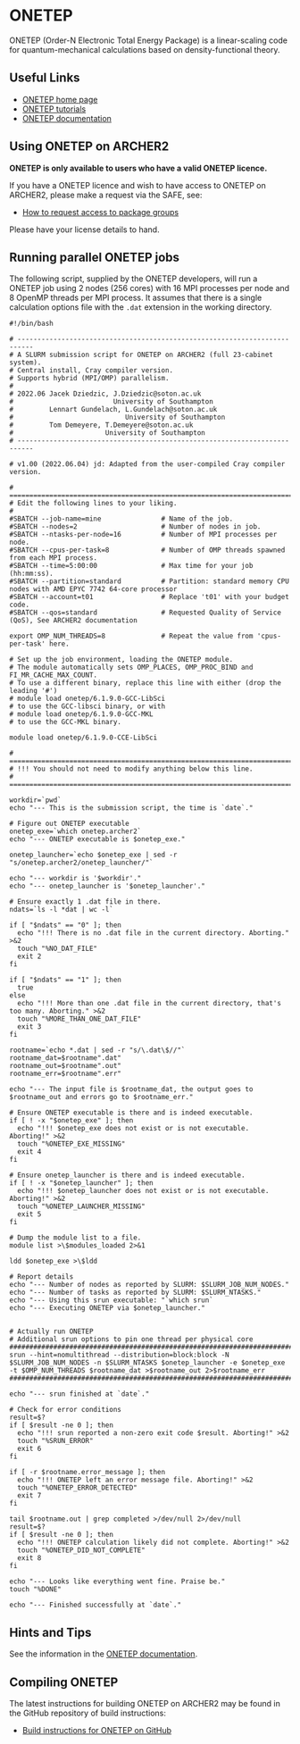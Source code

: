 # ONETEP

ONETEP (Order-N Electronic Total Energy Package) is a linear-scaling
code for quantum-mechanical calculations based on density-functional
theory.

## Useful Links

  - [ONETEP home page](https://www.onetep.org)
  - [ONETEP tutorials](https://www.onetep.org/Main/Tutorials)
  - [ONETEP documentation](https://www.onetep.org/Main/Documentation)

## Using ONETEP on ARCHER2

**ONETEP is only available to users who have a valid ONETEP licence.**

If you have a ONETEP licence and wish to have access to ONETEP on
ARCHER2, please make a request via the SAFE, see:

   - [How to request access to package
     groups](https://epcced.github.io/safe-docs/safe-for-users/#how-to-request-access-to-a-package-group)

Please have your license details to hand.

## Running parallel ONETEP jobs

The following script, supplied by the ONETEP developers, will run a ONETEP job using 2 nodes (256 cores) with
16 MPI processes per node and 8 OpenMP threads per MPI process. It
assumes that there is a single calculation options file with the `.dat`
extension in the working directory.

```slurm
#!/bin/bash

# --------------------------------------------------------------------------
# A SLURM submission script for ONETEP on ARCHER2 (full 23-cabinet system).
# Central install, Cray compiler version.
# Supports hybrid (MPI/OMP) parallelism.
#
# 2022.06 Jacek Dziedzic, J.Dziedzic@soton.ac.uk
#                         University of Southampton
#         Lennart Gundelach, L.Gundelach@soton.ac.uk
#                            University of Southampton
#         Tom Demeyere, T.Demeyere@soton.ac.uk
#                       University of Southampton
# --------------------------------------------------------------------------

# v1.00 (2022.06.04) jd: Adapted from the user-compiled Cray compiler version.

# ==========================================================================================================
# Edit the following lines to your liking.
#
#SBATCH --job-name=mine               # Name of the job.
#SBATCH --nodes=2                     # Number of nodes in job.
#SBATCH --ntasks-per-node=16          # Number of MPI processes per node.
#SBATCH --cpus-per-task=8             # Number of OMP threads spawned from each MPI process.
#SBATCH --time=5:00:00                # Max time for your job (hh:mm:ss).
#SBATCH --partition=standard          # Partition: standard memory CPU nodes with AMD EPYC 7742 64-core processor
#SBATCH --account=t01                 # Replace 't01' with your budget code.
#SBATCH --qos=standard                # Requested Quality of Service (QoS), See ARCHER2 documentation

export OMP_NUM_THREADS=8              # Repeat the value from 'cpus-per-task' here.

# Set up the job environment, loading the ONETEP module.
# The module automatically sets OMP_PLACES, OMP_PROC_BIND and FI_MR_CACHE_MAX_COUNT.
# To use a different binary, replace this line with either (drop the leading '#')
# module load onetep/6.1.9.0-GCC-LibSci
# to use the GCC-libsci binary, or with
# module load onetep/6.1.9.0-GCC-MKL
# to use the GCC-MKL binary.

module load onetep/6.1.9.0-CCE-LibSci

# ==========================================================================================================
# !!! You should not need to modify anything below this line.
# ==========================================================================================================

workdir=`pwd`
echo "--- This is the submission script, the time is `date`."

# Figure out ONETEP executable
onetep_exe=`which onetep.archer2`
echo "--- ONETEP executable is $onetep_exe."

onetep_launcher=`echo $onetep_exe | sed -r "s/onetep.archer2/onetep_launcher/"`

echo "--- workdir is '$workdir'."
echo "--- onetep_launcher is '$onetep_launcher'."

# Ensure exactly 1 .dat file in there.
ndats=`ls -l *dat | wc -l`

if [ "$ndats" == "0" ]; then
  echo "!!! There is no .dat file in the current directory. Aborting." >&2
  touch "%NO_DAT_FILE"
  exit 2
fi

if [ "$ndats" == "1" ]; then
  true
else
  echo "!!! More than one .dat file in the current directory, that's too many. Aborting." >&2
  touch "%MORE_THAN_ONE_DAT_FILE"
  exit 3
fi

rootname=`echo *.dat | sed -r "s/\.dat\$//"`
rootname_dat=$rootname".dat"
rootname_out=$rootname".out"
rootname_err=$rootname".err"

echo "--- The input file is $rootname_dat, the output goes to $rootname_out and errors go to $rootname_err."

# Ensure ONETEP executable is there and is indeed executable.
if [ ! -x "$onetep_exe" ]; then
  echo "!!! $onetep_exe does not exist or is not executable. Aborting!" >&2
  touch "%ONETEP_EXE_MISSING"
  exit 4
fi

# Ensure onetep_launcher is there and is indeed executable.
if [ ! -x "$onetep_launcher" ]; then
  echo "!!! $onetep_launcher does not exist or is not executable. Aborting!" >&2
  touch "%ONETEP_LAUNCHER_MISSING"
  exit 5
fi

# Dump the module list to a file.
module list >\$modules_loaded 2>&1

ldd $onetep_exe >\$ldd

# Report details
echo "--- Number of nodes as reported by SLURM: $SLURM_JOB_NUM_NODES."
echo "--- Number of tasks as reported by SLURM: $SLURM_NTASKS."
echo "--- Using this srun executable: "`which srun`
echo "--- Executing ONETEP via $onetep_launcher."


# Actually run ONETEP
# Additional srun options to pin one thread per physical core
########################################################################################################################################################
srun --hint=nomultithread --distribution=block:block -N $SLURM_JOB_NUM_NODES -n $SLURM_NTASKS $onetep_launcher -e $onetep_exe -t $OMP_NUM_THREADS $rootname_dat >$rootname_out 2>$rootname_err
########################################################################################################################################################

echo "--- srun finished at `date`."

# Check for error conditions
result=$?
if [ $result -ne 0 ]; then
  echo "!!! srun reported a non-zero exit code $result. Aborting!" >&2
  touch "%SRUN_ERROR"
  exit 6
fi

if [ -r $rootname.error_message ]; then
  echo "!!! ONETEP left an error message file. Aborting!" >&2
  touch "%ONETEP_ERROR_DETECTED"
  exit 7
fi

tail $rootname.out | grep completed >/dev/null 2>/dev/null
result=$?
if [ $result -ne 0 ]; then
  echo "!!! ONETEP calculation likely did not complete. Aborting!" >&2
  touch "%ONETEP_DID_NOT_COMPLETE"
  exit 8
fi

echo "--- Looks like everything went fine. Praise be."
touch "%DONE"

echo "--- Finished successfully at `date`."
```

## Hints and Tips

See the information in the [ONETEP documentation](https://www.onetep.org/Main/RunningONETEP).

## Compiling ONETEP

The latest instructions for building ONETEP on ARCHER2 may be found in
the GitHub repository of build instructions:

   - [Build instructions for ONETEP on
     GitHub](https://github.com/hpc-uk/build-instructions/tree/main/apps/ONETEP)
